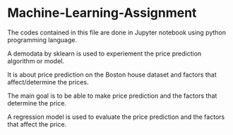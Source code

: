 # Machine-Learning-Assignment

The codes contained in this file are done in Jupyter notebook using python programming language.

A demodata by sklearn is used to experiement the price prediction algorithm or model.

It is about price prediction on the Boston house dataset and factors that affect/determine the prices.

The main goal is to be able to make price prediction and the factors that determine the price.

A regression model is used to evaluate the price prediction and the factors that affect the price.
